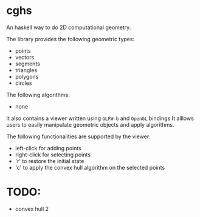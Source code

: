 # cghs

An haskell way to do 2D computational geometry.

The library provides the following geometric types:

* points
* vectors
* segments
* triangles
* polygons
* circles

The following algorithms:

* none

It also contains a viewer written using `GLFW-b` and `OpenGL` bindings.It alllows users to easily manipulate geometric objects and apply algorithms.

The following functionalities are supported by the viewer:

* left-click for adding points
* right-click for selecting points
* 'r' to restore the initial state
* 'c' to apply the convex hull algorithm on the selected points


# TODO:

* convex hull 2